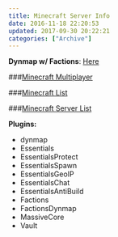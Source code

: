 ```yaml
---
title: Minecraft Server Info
date: 2016-11-18 22:20:53
updated: 2017-09-30 20:22:21
categories: ["Archive"]
---
```


**Dynmap w/ Factions**: [Here](https://mc-map.sqweeb.net)

###[Minecraft Multiplayer](http://minecraft-mp.com/server-s139593)

###[Minecraft List](https://minecraftlist.org/server/4494)

###[Minecraft Server List](http://minecraft-server-list.com/server/376444)


**Plugins:**

* dynmap
*  Essentials
*  EssentialsProtect
*  EssentialsSpawn 
*  EssentialsGeoIP
*  EssentialsChat
*  EssentialsAntiBuild
*  Factions 
*  FactionsDynmap 
*  MassiveCore
*  Vault